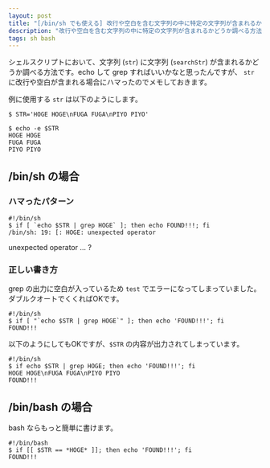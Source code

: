 ```yaml
---
layout: post
title: "[/bin/sh でも使える] 改行や空白を含む文字列の中に特定の文字列が含まれるかどうか調べる"
description: "改行や空白を含む文字列の中に特定の文字列が含まれるかどうか調べる方法です。bash だけでなく sh でも使えるようにします。"
tags: sh bash
---
```


シェルスクリプトにおいて、文字列 (`str`) に文字列 (`searchStr`) が含まれるかどうか調べる方法です。echo して grep すればいいかなと思ったんですが、 `str` に改行や空白が含まれる場合にハマったのでメモしておきます。

例に使用する `str` は以下のようにします。

```
$ STR='HOGE HOGE\nFUGA FUGA\nPIYO PIYO'

$ echo -e $STR
HOGE HOGE
FUGA FUGA
PIYO PIYO
```

## /bin/sh の場合
### ハマったパターン

```
#!/bin/sh
$ if [ `echo $STR | grep HOGE` ]; then echo FOUND!!!; fi
/bin/sh: 19: [: HOGE: unexpected operator
```

unexpected operator ... ?

### 正しい書き方

grep の出力に空白が入っているため `test` でエラーになってしまっていました。ダブルクオートでくくればOKです。

```
#!/bin/sh
$ if [ "`echo $STR | grep HOGE`" ]; then echo 'FOUND!!!'; fi
FOUND!!!
```

以下のようにしてもOKですが、`$STR` の内容が出力されてしまっています。

```
#!/bin/sh
$ if echo $STR | grep HOGE; then echo 'FOUND!!!'; fi
HOGE HOGE\nFUGA FUGA\nPIYO PIYO
FOUND!!!
```

## /bin/bash の場合

bash ならもっと簡単に書けます。

```
#!/bin/bash
$ if [[ $STR == *HOGE* ]]; then echo 'FOUND!!!'; fi
FOUND!!!
```
